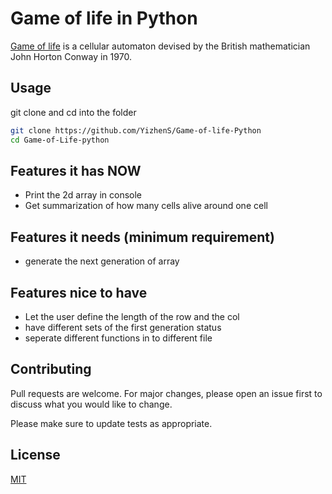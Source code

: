 # Game of life in Python

[Game of life](https://en.wikipedia.org/wiki/Conway%27s_Game_of_Life) is a cellular automaton devised by the British mathematician John Horton Conway in 1970.

## Usage

git clone and cd into the folder

```bash
git clone https://github.com/YizhenS/Game-of-life-Python
cd Game-of-Life-python
```



## Features it has NOW

- Print the 2d array in console
- Get summarization of how many cells alive around one cell

## Features it needs (minimum requirement)

- generate the next generation of array

## Features nice to have
- Let the user define the length of the row and the col
- have different sets of the first generation status
- seperate different functions in to different file

## Contributing
Pull requests are welcome. For major changes, please open an issue first to discuss what you would like to change.

Please make sure to update tests as appropriate.

## License
[MIT](https://choosealicense.com/licenses/mit/)
